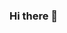 ### Hi there 👋

<!--
**lamesnake/lamesnake** is a ✨ _special_ ✨ repository because its `README.md` (this file) appears on your GitHub profile.

### dbms project phase 1
Here are some ideas to get you started:

### - 🔭 I’m currently working on ...a website design for my ollege project
### - 🌱 I’m currently learning ... html/css
- 👯 I’m looking to collaborate on ...
- 🤔 I’m looking for help with ...css/javascript
- 💬 Ask me about ...
- 📫 How to reach me: ...
- 😄 Pronouns: ...
- ⚡ Fun fact: ...
-->
